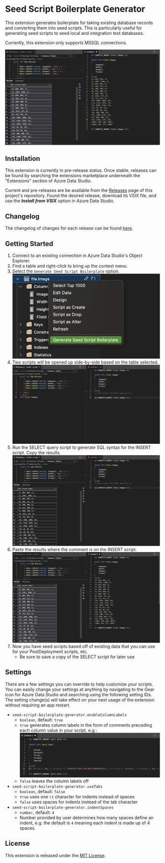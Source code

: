# Seed Script Boilerplate Generator
This extension generates boilerplate for taking existing database records and converting them into seed scripts. This is particularly useful for generating seed scripts to seed local and integration test databases.

Currently, this extension only supports MSSQL connections.

![Visual of script boilerplate](https://raw.githubusercontent.com/alanmbennett/seed-script-boilerplate-generator/master/images/getting-started/step4.png)

## Installation
This extension is currently in pre-release status. Once stable, releases can be found by searching the extensions marketplace underneath the "Extensions" section of Azure Data Studio.

Current and pre-releases are be available from the [Releases](https://github.com/alanmbennett/seed-script-boilerplate-generator/releases) page of this project's repository. Found the desired release, download its VSIX file, and use the ***Install from VSIX*** option in Azure Data Studio.

## Changelog
The changelog of changes for each release can be found [here](https://github.com/alanmbennett/seed-script-boilerplate-generator/blob/master/CHANGELOG.md).

## Getting Started
1. Connect to an existing connection in Azure Data Studio's Object Explorer.
1. Find a table and right-click to bring up the context menu.
1. Select the ``Generate Seed Script Boilerplate`` option.
![Select a table](https://raw.githubusercontent.com/alanmbennett/seed-script-boilerplate-generator/master/images/getting-started/step1.png)
1. Two scripts will be opened up side-by-side based on the table selected.
![Side-by-side scripts](https://raw.githubusercontent.com/alanmbennett/seed-script-boilerplate-generator/master/images/getting-started/step2.png)
1. Run the SELECT query script to generate SQL syntax for the INSERT script. Copy the results.
![Run the query](https://raw.githubusercontent.com/alanmbennett/seed-script-boilerplate-generator/master/images/getting-started/step3.png)
1. Paste the results where the comment is on the INSERT script.
![Paste the results](https://raw.githubusercontent.com/alanmbennett/seed-script-boilerplate-generator/master/images/getting-started/step4.png)
1. Now you have seed scripts based off of existing data that you can use for your PostDeployment scripts, etc. 
   - Be sure to save a copy of the SELECT script for later use

## Settings
There are a few settings you can override to help customize your scripts. You can easily change your settings at anything by navigating to the Gear icon for Azure Data Studio and searching using the following setting IDs. The setting change(s) will take effect on your next usage of the extension without requiring an app restart.

- `seed-script-boilerplate-generator.enableColumnLabels`
    - `boolean`, default: `true`
    - `true` generates column labels in the form of comments preceding each column value in your script, e.g.:
    ![Comment label example](https://raw.githubusercontent.com/alanmbennett/seed-script-boilerplate-generator/master/images/settings/enableColumnLabels.png)
    - `false` leaves the column labels off
- `seed-script-boilerplate-generator.useTabs`
    - `boolean`, default: `false`
    - `true` uses one `\t` character for indents instead of spaces
    - `false` uses spaces for indents instead of the tab character
- `seed-script-boilerplate-generator.indentSpaces`
    - `number`, default: `4`
    - Number provided by user determines how many spaces define an indent, e.g. the default is `4` meaning each indent is made up of 4 spaces.

## License

This extension is released under the [MIT License](https://raw.githubusercontent.com/alanmbennett/seed-script-boilerplate-generator/master/LICENSE).
